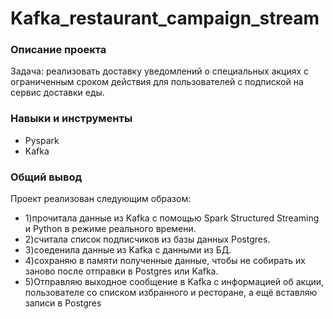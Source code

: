 # Kafka_restaurant_campaign_stream

### Описание проекта
Задача: реализовать доставку уведомлений о специальных акциях с ограниченным сроком действия для пользователей с подпиской на сервис доставки еды.

### Навыки и инструменты
* Pyspark
* Kafka

### Общий вывод
Проект реализован следующим образом:
- 1)прочитала данные из Kafka с помощью Spark Structured Streaming и Python в режиме реального времени.
- 2)считала список подписчиков из базы данных Postgres.
- 3)соеденила данные из Kafka с данными из БД.
- 4)сохраняю в памяти полученные данные, чтобы не собирать их заново после отправки в Postgres или Kafka.
- 5)Отправляю выходное сообщение в Kafka с информацией об акции, пользователе со списком избранного и ресторане, а ещё вставляю записи в Postgres
